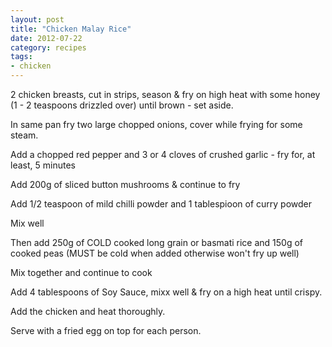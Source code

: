 ```yaml
---
layout: post
title: "Chicken Malay Rice"
date: 2012-07-22
category: recipes
tags:
- chicken
---
```


2 chicken breasts, cut in strips, season & fry on high heat with some
honey (1 - 2 teaspoons drizzled over) until brown - set aside.

In same pan fry two large chopped onions, cover while frying for some
steam.

Add a chopped red pepper and 3 or 4 cloves of crushed garlic - fry for,
at least, 5 minutes

Add 200g of sliced button mushrooms & continue to fry

Add 1/2 teaspoon of mild chilli powder and 1 tablespioon of curry powder

Mix well

Then add 250g of COLD cooked long grain or basmati rice and 150g of
cooked peas (MUST be cold when added otherwise won't fry up well)

Mix together and continue to cook

Add 4 tablespoons of Soy Sauce, mixx well & fry on a high heat until
crispy.

Add the chicken and heat thoroughly.

Serve with a fried egg on top for each person.
